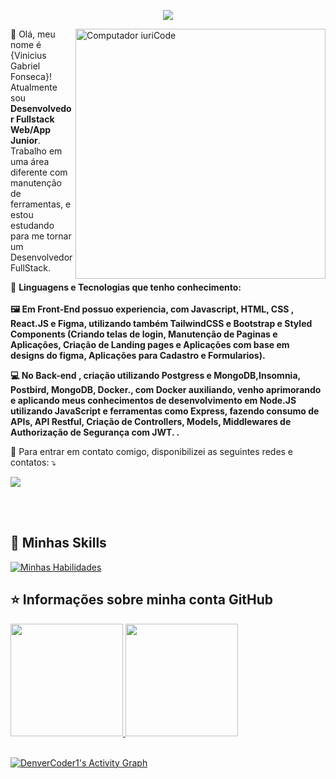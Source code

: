<p align="center"> 
  <img src="https://profile-counter.glitch.me/viniciusfonsecapr/count.svg" />
</p>


<img src="https://raw.githubusercontent.com/MicaelliMedeiros/micaellimedeiros/master/image/computer-illustration.png" min-width="400px" max-width="400px" width="400px" align="right" alt="Computador iuriCode">

<p align="left"> 
  💜 Olá, meu nome é {Vinicius Gabriel Fonseca}! <br>
  Atualmente sou <strong>Desenvolvedor Fullstack Web/App Junior</strong>.<br>
  Trabalho em uma área diferente com manutenção de ferramentas, e estou estudando para me tornar um Desenvolvedor FullStack.
</p>

<p align="left">
  🦄 <strong>Linguagens e Tecnologias que tenho conhecimento: </strong>
 <strong><br><br>
🖼 Em Front-End possuo experiencia, com Javascript, HTML, CSS , React.JS e Figma, utilizando também TailwindCSS e Bootstrap e Styled Components (Criando telas de login, Manutenção de Paginas e Aplicações, Criação de Landing pages e Aplicações com base em designs do figma, Aplicações para Cadastro e Formularios).

 💻 No Back-end , criação utilizando Postgress e MongoDB,Insomnia, Postbird, MongoDB, Docker., com Docker auxiliando, venho aprimorando e aplicando meus conhecimentos de desenvolvimento em Node.JS utilizando JavaScript e ferramentas como Express, fazendo consumo de APIs, API Restful, Criação de Controllers, Models, Middlewares de Authorização de Segurança com JWT. 
  .</strong>
</p>



<p align="left">
  💌 Para entrar em contato comigo, disponibilizei as seguintes redes e contatos: ⤵️
</p>

<p align="left">
  <a href="https://www.linkedin.com/in/viniciusfonsecapr/" alt="Linkedin">
  <img src="https://img.shields.io/badge/-Linkedin-0e76a8?style=flat-square&logo=Linkedin&logoColor=white&link="/></a>



</p>  

<br><br>

  ## 🚀 Minhas Skills <br>
 
 [![Minhas Habilidades](https://skillicons.dev/icons?i=react,js,html,css,tailwind,styledcomponents,express,nodejs,mongodb,postgres,docker,git,github,gitlab,netlify,linux)](https://skillicons.dev)
 
 
  ## ⭐ Informações sobre minha conta GitHub
   
 <div>
  <a href="https://github.com/viniciusfonsecapr">
  <img height="180em" src="https://github-readme-stats.vercel.app/api?username=viniciusfonsecapr&show_icons=true&theme=tokyonight&include_all_commits=true&count_private=true"/>
  <img height="180em" src="https://github-readme-stats.vercel.app/api/top-langs/?username=viniciusfonsecapr&layout=compact&langs_count=7&theme=tokyonight"/>
</div><br>
 
<a href="https://github.com/ashutosh00710/github-readme-activity-graph"><img alt="DenverCoder1's Activity Graph" src="https://activity-graph.herokuapp.com/graph?username=viniciusfonsecapr&bg_color=1F222E&color=F8D866&line=F85D7F&point=FFFFFF&hide_border=true" /></a>
  
